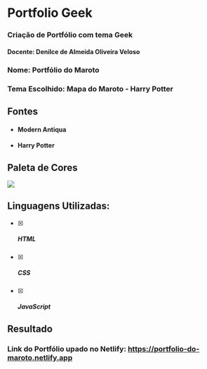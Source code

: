 # Portfolio Geek
### Criação de Portfólio com tema Geek

#### Docente: Denilce de Almeida Oliveira Veloso 

### Nome: Portfólio do Maroto

### Tema Escolhido: Mapa do Maroto - Harry Potter

## Fontes

- #### Modern Antiqua

- #### Harry Potter

## Paleta de Cores
![]([C:\Users\lucas\Downloads\PWEB-main\PWEB-main\Portfolio\imgs\Cores.png](https://github.com/lucas-henrique-cardoso-aparecida/PWEB/blob/main/Portfolio/imagens/Cores.png))
## Linguagens Utilizadas:

- [x] ##### HTML

- [x] ##### CSS

- [x] ##### JavaScript


## Resultado
### Link do Portfólio upado no Netlify: https://portfolio-do-maroto.netlify.app
